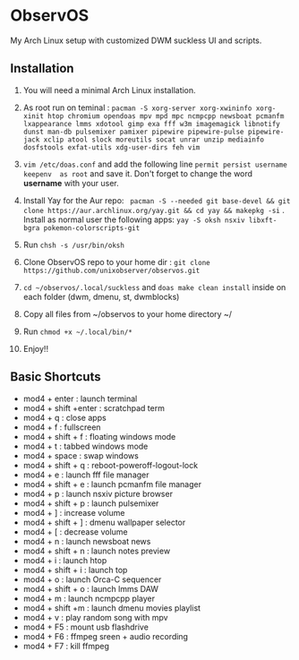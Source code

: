 # ObservOS
My Arch Linux setup with customized DWM suckless UI and scripts.

## Installation

1. You will need a minimal Arch Linux installation.  

2. As root run on teminal : `pacman -S xorg-server xorg-xwininfo xorg-xinit htop chromium opendoas mpv mpd mpc ncmpcpp newsboat pcmanfm lxappearance lmms xdotool gimp exa fff w3m imagemagick libnotify dunst man-db pulsemixer pamixer pipewire pipewire-pulse pipewire-jack xclip atool slock moreutils socat unrar unzip mediainfo dosfstools exfat-utils xdg-user-dirs feh vim` 
3. `vim /etc/doas.conf` and add the following line `permit persist username keepenv  as root` and save it. Don't forget to change the word **username** with your user. 
4. Install Yay for the Aur repo: ` pacman -S --needed git base-devel && git clone https://aur.archlinux.org/yay.git && cd yay && makepkg -si`
. Install as normal user the following apps: `yay -S oksh nsxiv libxft-bgra pokemon-colorscripts-git`
5. Run `chsh -s /usr/bin/oksh`
6. Clone ObservOS repo to your home dir : `git clone https://github.com/unixobserver/observos.git`
7. `cd ~/observos/.local/suckless` and `doas make clean install`  inside on each folder (dwm, dmenu, st, dwmblocks)
8. Copy all files from ~/observos to your home directory ~/
9. Run `chmod +x ~/.local/bin/*`
10. Enjoy!!


## Basic Shortcuts

- mod4 + enter        : launch terminal
- mod4 + shift +enter : scratchpad term
- mod4 + q            : close apps 
- mod4 + f            : fullscreen
- mod4 + shift + f    : floating windows mode
- mod4 + t            : tabbed windows mode
- mod4 + space        : swap windows
- mod4 + shift + q    : reboot-poweroff-logout-lock 
- mod4 + e            : launch fff file manager
- mod4 + shift + e    : launch pcmanfm file manager
- mod4 + p            : launch nsxiv picture browser
- mod4 + shift + p    : launch pulsemixer
- mod4 + ]            : increase volume
- mod4 + shift + ]    : dmenu wallpaper selector
- mod4 + [            : decrease volume
- mod4 + n            : launch newsboat news
- mod4 + shift + n    : launch notes preview
- mod4 + i            : launch htop
- mod4 + shift + i    : launch top
- mod4 + o            : launch Orca-C sequencer
- mod4 + shift + o    : launch lmms DAW
- mod4 + m            : launch ncmpcpp player
- mod4 + shift +m     : launch dmenu movies playlist
- mod4 + v            : play random song with mpv 
- mod4 + F5           : mount usb flashdrive
- mod4 + F6           : ffmpeg sreen + audio recording
- mod4 + F7           : kill ffmpeg
